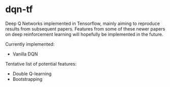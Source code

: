 # dqn-tf

Deep Q Networks implemented in Tensorflow, mainly aiming to reproduce results from subsequent papers. Features from some of these newer papers on deep reinforcement learning will hopefully be implemented in the future.

Currently implemented:
- Vanilla DQN

Tentative list of potential features:
- Double Q-learning
- Bootstrapping

